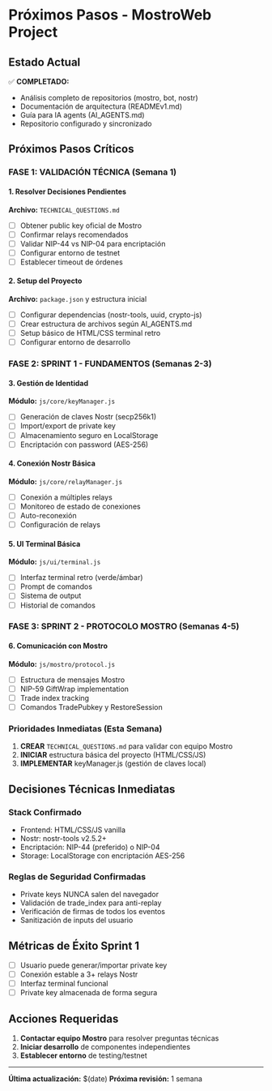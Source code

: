 # Próximos Pasos - MostroWeb Project

## Estado Actual
✅ **COMPLETADO:**
- Análisis completo de repositorios (mostro, bot, nostr)
- Documentación de arquitectura (READMEv1.md)
- Guía para IA agents (AI_AGENTS.md)
- Repositorio configurado y sincronizado

## Próximos Pasos Críticos

### FASE 1: VALIDACIÓN TÉCNICA (Semana 1)

#### 1. Resolver Decisiones Pendientes
**Archivo:** `TECHNICAL_QUESTIONS.md`
- [ ] Obtener public key oficial de Mostro
- [ ] Confirmar relays recomendados  
- [ ] Validar NIP-44 vs NIP-04 para encriptación
- [ ] Configurar entorno de testnet
- [ ] Establecer timeout de órdenes

#### 2. Setup del Proyecto
**Archivo:** `package.json` y estructura inicial
- [ ] Configurar dependencias (nostr-tools, uuid, crypto-js)
- [ ] Crear estructura de archivos según AI_AGENTS.md
- [ ] Setup básico de HTML/CSS terminal retro
- [ ] Configurar entorno de desarrollo

### FASE 2: SPRINT 1 - FUNDAMENTOS (Semanas 2-3)

#### 3. Gestión de Identidad
**Módulo:** `js/core/keyManager.js`
- [ ] Generación de claves Nostr (secp256k1)
- [ ] Import/export de private key
- [ ] Almacenamiento seguro en LocalStorage
- [ ] Encriptación con password (AES-256)

#### 4. Conexión Nostr Básica
**Módulo:** `js/core/relayManager.js`
- [ ] Conexión a múltiples relays
- [ ] Monitoreo de estado de conexiones
- [ ] Auto-reconexión
- [ ] Configuración de relays

#### 5. UI Terminal Básica
**Módulo:** `js/ui/terminal.js`
- [ ] Interfaz terminal retro (verde/ámbar)
- [ ] Prompt de comandos
- [ ] Sistema de output
- [ ] Historial de comandos

### FASE 3: SPRINT 2 - PROTOCOLO MOSTRO (Semanas 4-5)

#### 6. Comunicación con Mostro
**Módulo:** `js/mostro/protocol.js`
- [ ] Estructura de mensajes Mostro
- [ ] NIP-59 GiftWrap implementation
- [ ] Trade index tracking
- [ ] Comandos TradePubkey y RestoreSession

### Prioridades Inmediatas (Esta Semana)

1. **CREAR** `TECHNICAL_QUESTIONS.md` para validar con equipo Mostro
2. **INICIAR** estructura básica del proyecto (HTML/CSS/JS)
3. **IMPLEMENTAR** keyManager.js (gestión de claves local)

## Decisiones Técnicas Inmediatas

### Stack Confirmado
- Frontend: HTML/CSS/JS vanilla
- Nostr: nostr-tools v2.5.2+
- Encriptación: NIP-44 (preferido) o NIP-04
- Storage: LocalStorage con encriptación AES-256

### Reglas de Seguridad Confirmadas
- Private keys NUNCA salen del navegador
- Validación de trade_index para anti-replay
- Verificación de firmas de todos los eventos
- Sanitización de inputs del usuario

## Métricas de Éxito Sprint 1
- [ ] Usuario puede generar/importar private key
- [ ] Conexión estable a 3+ relays Nostr
- [ ] Interfaz terminal funcional
- [ ] Private key almacenada de forma segura

## Acciones Requeridas

1. **Contactar equipo Mostro** para resolver preguntas técnicas
2. **Iniciar desarrollo** de componentes independientes
3. **Establecer entorno** de testing/testnet

---
**Última actualización:** $(date)
**Próxima revisión:** 1 semana
